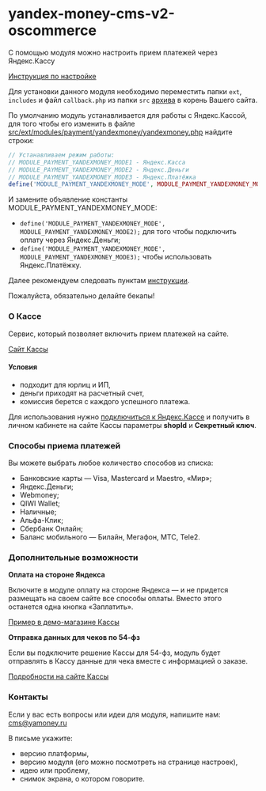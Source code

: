 # yandex-money-cms-v2-oscommerce

С помощью модуля можно настроить прием платежей через Яндекс.Кассу

[Инструкция по настройке](https://kassa.yandex.ru/manuals/oscommerce)

Для установки данного модуля необходимо переместить папки `ext`, `includes` и файл `callback.php` из папки `src` [архива](https://github.com/yandex-money/yandex-money-cms-v2-oscommerce/archive/master.zip) в корень Вашего сайта.

По умолчанию модуль устанавливается для работы с Яндекс.Кассой, для того чтобы его изменить в файле [src/ext/modules/payment/yandexmoney/yandexmoney.php](src/ext/modules/payment/yandex_money/yandexmoney.php) найдите строки:
```php
// Устанавливаем режим работы:
// MODULE_PAYMENT_YANDEXMONEY_MODE1 - Яндекс.Касса
// MODULE_PAYMENT_YANDEXMONEY_MODE2 - Яндекс.Деньги
// MODULE_PAYMENT_YANDEXMONEY_MODE3 - Яндекс.Платёжка
define('MODULE_PAYMENT_YANDEXMONEY_MODE', MODULE_PAYMENT_YANDEXMONEY_MODE1);
```
И замените объявление константы MODULE_PAYMENT_YANDEXMONEY_MODE:
* `define('MODULE_PAYMENT_YANDEXMONEY_MODE', MODULE_PAYMENT_YANDEXMONEY_MODE2);` для того чтобы подключить оплату через Яндекс.Деньги;
* `define('MODULE_PAYMENT_YANDEXMONEY_MODE', MODULE_PAYMENT_YANDEXMONEY_MODE3);` чтобы использовать Яндекс.Платёжку.

Далее рекомендуем следовать пунктам [инструкции](https://kassa.yandex.ru/manuals/oscommerce).

Пожалуйста, обязательно делайте бекапы!

### О Кассе
Сервис, который позволяет включить прием платежей на сайте.

[Сайт Кассы](http://kassa.yandex.ru/)

#### Условия
* подходит для юрлиц и ИП,
* деньги приходят на расчетный счет, 
* комиссия берется с каждого успешного платежа.

Для использования нужно [подключиться к Яндекс.Кассе](https://money.yandex.ru/joinups) и получить в личном кабинете на сайте Кассы параметры **shopId** и **Секретный ключ**.

### Способы приема платежей
Вы можете выбрать любое количество способов из списка:

* Банковские карты — Visa, Mastercard и Maestro, «Мир»;
* Яндекс.Деньги;
* Webmoney;
* QIWI Wallet;
* Наличные;
* Альфа-Клик;
* Сбербанк Онлайн;
* Баланс мобильного — Билайн, Мегафон, МТС, Tele2.

### Дополнительные возможности

**Оплата на стороне Яндекса**

Включите в модуле оплату на стороне Яндекса — и не придется размещать на своем сайте все способы оплаты. Вместо этого останется одна кнопка «Заплатить».
 
[Пример в демо-магазине Кассы](https://kassa.yandex.ru/demo/index.html)

**Отправка данных для чеков по 54-фз**

Если вы подключите решение Кассы для 54-фз, модуль будет отправлять в Кассу данные для чека вместе с информацией о заказе.
 
[Подробности на сайте Кассы](https://kassa.yandex.ru/features) 

### Контакты
Если у вас есть вопросы или идеи для модуля, напишите нам: cms@yamoney.ru

В письме укажите:
* версию платформы,
* версию модуля (его можно посмотреть на странице настроек),
* идею или проблему,
* снимок экрана, о котором говорите.
